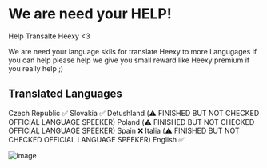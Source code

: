 # We are need your HELP!
Help Transalte Heexy &lt;3

We are need your language skils for translate Heexy to more Langugages if you can help please help we give you small reward like Heexy premium if you really help ;)

## Translated Languages

Czech Republic ✅
Slovakia ✅
Detushland (⚠️ FINISHED BUT NOT CHECKED OFFICIAL LANGUAGE SPEEKER)
Poland (⚠️ FINISHED BUT NOT CHECKED OFFICIAL LANGUAGE SPEEKER)
Spain ❌
Italia (⚠️ FINISHED BUT NOT CHECKED OFFICIAL LANGUAGE SPEEKER)
English ✅

![image](https://i.natgeofe.com/k/05fcf5e6-634f-46c3-bce8-605f1c84c947/1900x1068_herolead_countries_4x3.jpg)
